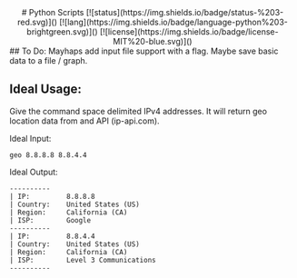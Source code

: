 <center>
# Python Scripts
[![status](https://img.shields.io/badge/status-%203-red.svg)]()
[![lang](https://img.shields.io/badge/language-python%203-brightgreen.svg)]()
[![license](https://img.shields.io/badge/license-MIT%20-blue.svg)]()
</center>
## To Do:
Mayhaps add input file support with a flag. Maybe save basic data to a file / graph.

## Ideal Usage:

Give the command space delimited IPv4 addresses. It will return geo location data from and API (ip-api.com).




Ideal Input:

`geo 8.8.8.8 8.8.4.4`

Ideal Output:
```
----------
| IP:         8.8.8.8
| Country:    United States (US)
| Region:     California (CA)
| ISP:        Google
----------
| IP:         8.8.4.4
| Country:    United States (US)
| Region:     California (CA)
| ISP:        Level 3 Communications
----------
```
